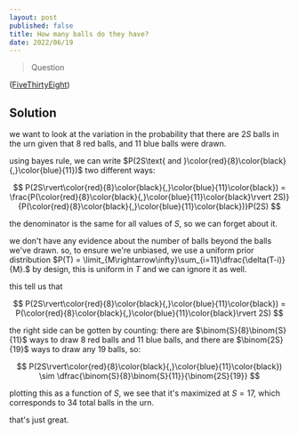 ```yaml
---
layout: post
published: false
title: How many balls do they have?
date: 2022/06/19
---
```


>Question

<!--more-->

([FiveThirtyEight](URL))

## Solution

we want to look at the variation in the probability that there are $2S$ balls in the urn given that $8$ red balls, and $11$ blue balls were drawn.

using bayes rule, we can write $P(2S\text{ and }\color{red}{8}\color{black}{,}\color{blue}{11})$ two different ways:

$$
  P(2S\rvert\color{red}{8}\color{black}{,}\color{blue}{11}\color{black}) = \frac{P(\color{red}{8}\color{black}{,}\color{blue}{11}\color{black}\rvert 2S)}{P(\color{red}{8}\color{black}{,}\color{blue}{11}\color{black})}P(2S)
$$

the denominator is the same for all values of $S,$ so we can forget about it.

we don't have any evidence about the number of balls beyond the balls we've drawn. so, to ensure we're unbiased, we use a uniform prior distribution $P(T) = \limit_{M\rightarrow\infty}\sum_{i=11}\dfrac{\delta(T-i)}{M}.$ by design, this is uniform in $T$ and we can ignore it as well.

this tell us that 

$$
  P(2S\rvert\color{red}{8}\color{black}{,}\color{blue}{11}\color{black}) = P(\color{red}{8}\color{black}{,}\color{blue}{11}\color{black}\rvert 2S)
$$

the right side can be gotten by counting: there are $\binom{S}{8}\binom{S}{11}$ ways to draw $8$ red balls and $11$ blue balls, and there are $\binom{2S}{19}$ ways to draw any $19$ balls, so:

$$
  P(2S\rvert\color{red}{8}\color{black}{,}\color{blue}{11}\color{black}) \sim \dfrac{\binom{S}{8}\binom{S}{11}}{\binom{2S}{19}}
$$

plotting this as a function of $S,$ we see that it's maximized at $S=17,$ which corresponds to $34$ total balls in the urn.

that's just great.

<br>
